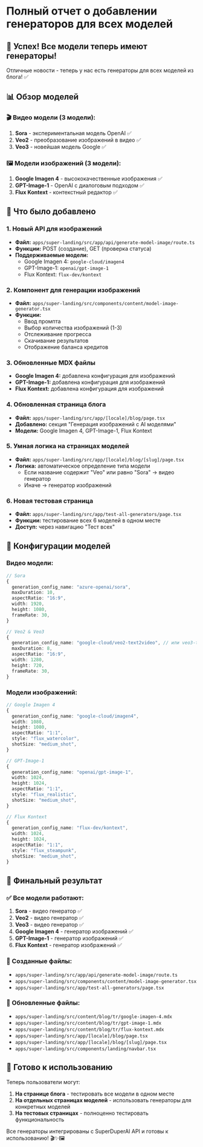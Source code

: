 # Полный отчет о добавлении генераторов для всех моделей

## 🎉 Успех! Все модели теперь имеют генераторы!

Отличные новости - теперь у нас есть генераторы для всех моделей из блога! ✅

## 📊 Обзор моделей

### 🎬 Видео модели (3 модели):

1. **Sora** - экспериментальная модель OpenAI ✅
2. **Veo2** - преобразование изображений в видео ✅
3. **Veo3** - новейшая модель Google ✅

### 🖼️ Модели изображений (3 модели):

1. **Google Imagen 4** - высококачественные изображения ✅
2. **GPT-Image-1** - OpenAI с диалоговым подходом ✅
3. **Flux Kontext** - контекстный редактор ✅

## 🔧 Что было добавлено

### 1. Новый API для изображений

- **Файл:** `apps/super-landing/src/app/api/generate-model-image/route.ts`
- **Функции:** POST (создание), GET (проверка статуса)
- **Поддерживаемые модели:**
  - Google Imagen 4: `google-cloud/imagen4`
  - GPT-Image-1: `openai/gpt-image-1`
  - Flux Kontext: `flux-dev/kontext`

### 2. Компонент для генерации изображений

- **Файл:** `apps/super-landing/src/components/content/model-image-generator.tsx`
- **Функции:**
  - Ввод промпта
  - Выбор количества изображений (1-3)
  - Отслеживание прогресса
  - Скачивание результатов
  - Отображение баланса кредитов

### 3. Обновленные MDX файлы

- **Google Imagen 4:** добавлена конфигурация для изображений
- **GPT-Image-1:** добавлена конфигурация для изображений
- **Flux Kontext:** добавлена конфигурация для изображений

### 4. Обновленная страница блога

- **Файл:** `apps/super-landing/src/app/[locale]/blog/page.tsx`
- **Добавлено:** секция "Генерация изображений с AI моделями"
- **Модели:** Google Imagen 4, GPT-Image-1, Flux Kontext

### 5. Умная логика на страницах моделей

- **Файл:** `apps/super-landing/src/app/[locale]/blog/[slug]/page.tsx`
- **Логика:** автоматическое определение типа модели
  - Если название содержит "Veo" или равно "Sora" → видео генератор
  - Иначе → генератор изображений

### 6. Новая тестовая страница

- **Файл:** `apps/super-landing/src/app/test-all-generators/page.tsx`
- **Функции:** тестирование всех 6 моделей в одном месте
- **Доступ:** через навигацию "Тест всех"

## 📝 Конфигурации моделей

### Видео модели:

```typescript
// Sora
{
  generation_config_name: "azure-openai/sora",
  maxDuration: 10,
  aspectRatio: "16:9",
  width: 1920,
  height: 1080,
  frameRate: 30,
}

// Veo2 & Veo3
{
  generation_config_name: "google-cloud/veo2-text2video", // или veo3-text2video
  maxDuration: 8,
  aspectRatio: "16:9",
  width: 1280,
  height: 720,
  frameRate: 30,
}
```

### Модели изображений:

```typescript
// Google Imagen 4
{
  generation_config_name: "google-cloud/imagen4",
  width: 1080,
  height: 1080,
  aspectRatio: "1:1",
  style: "flux_watercolor",
  shotSize: "medium_shot",
}

// GPT-Image-1
{
  generation_config_name: "openai/gpt-image-1",
  width: 1024,
  height: 1024,
  aspectRatio: "1:1",
  style: "flux_realistic",
  shotSize: "medium_shot",
}

// Flux Kontext
{
  generation_config_name: "flux-dev/kontext",
  width: 1024,
  height: 1024,
  aspectRatio: "1:1",
  style: "flux_steampunk",
  shotSize: "medium_shot",
}
```

## 🎯 Финальный результат

### ✅ Все модели работают:

1. **Sora** - видео генератор ✅
2. **Veo2** - видео генератор ✅
3. **Veo3** - видео генератор ✅
4. **Google Imagen 4** - генератор изображений ✅
5. **GPT-Image-1** - генератор изображений ✅
6. **Flux Kontext** - генератор изображений ✅

### 📁 Созданные файлы:

- `apps/super-landing/src/app/api/generate-model-image/route.ts`
- `apps/super-landing/src/components/content/model-image-generator.tsx`
- `apps/super-landing/src/app/test-all-generators/page.tsx`

### 📝 Обновленные файлы:

- `apps/super-landing/src/content/blog/tr/google-imagen-4.mdx`
- `apps/super-landing/src/content/blog/tr/gpt-image-1.mdx`
- `apps/super-landing/src/content/blog/tr/flux-kontext.mdx`
- `apps/super-landing/src/app/[locale]/blog/page.tsx`
- `apps/super-landing/src/app/[locale]/blog/[slug]/page.tsx`
- `apps/super-landing/src/components/landing/navbar.tsx`

## 🚀 Готово к использованию

Теперь пользователи могут:

1. **На странице блога** - тестировать все модели в одном месте
2. **На отдельных страницах моделей** - использовать генераторы для конкретных моделей
3. **На тестовых страницах** - полноценно тестировать функциональность

Все генераторы интегрированы с SuperDuperAI API и готовы к использованию! 🎬✨🖼️
